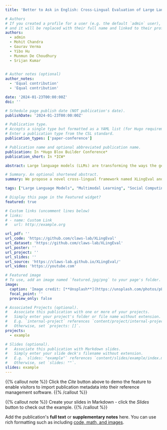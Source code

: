 ```yaml
---
title: 'Better to Ask in English: Cross-Lingual Evaluation of Large Language Models for Healthcare Queries'

# Authors
# If you created a profile for a user (e.g. the default `admin` user), write the username (folder name) here
# and it will be replaced with their full name and linked to their profile.
authors:
  - admin
  - Mohit Chandra
  - Gaurav Verma
  - Yibo Hu
  - Munmun De Choudhury
  - Srijan Kumar
  

# Author notes (optional)
author_notes:
  - 'Equal contribution'
  - 'Equal contribution'

date: '2024-01-23T00:00:00Z'
doi: ''

# Schedule page publish date (NOT publication's date).
publishDate: '2024-01-23T00:00:00Z'

# Publication type.
# Accepts a single type but formatted as a YAML list (for Hugo requirements).
# Enter a publication type from the CSL standard.
publication_types: ['paper-conference']

# Publication name and optional abbreviated publication name.
publication: In *Hugo Blox Builder Conference*
publication_short: In *ICW*

abstract: Large language models (LLMs) are transforming the ways the general public accesses and consumes information. Their influence is particularly pronounced in pivotal sectors like healthcare, where lay individuals are increasingly appropriating LLMs as conversational agents for everyday queries. While LLMs demonstrate impressive language understanding and generation proficiencies, concerns regarding their safety remain paramount in these high-stake domains. Moreover, the development of LLMs is disproportionately focused on English. It remains unclear how these LLMs perform in the context of non-English languages, a gap that is critical for ensuring equity in the real-world use of these systems.This paper provides a framework to investigate the effectiveness of LLMs as multi-lingual dialogue systems for healthcare queries. Our empirically-derived framework XlingEval focuses on three fundamental criteria for evaluating LLM responses to naturalistic human-authored health-related questions - correctness, consistency, and verifiability. Through extensive experiments on four major global languages, including English, Spanish, Chinese, and Hindi, spanning three expert-annotated large health Q&A datasets, and through an amalgamation of algorithmic and human-evaluation strategies, we found a pronounced disparity in LLM responses across these languages, indicating a need for enhanced cross-lingual capabilities. We further propose XlingHealth, a cross-lingual benchmark for examining the multilingual capabilities of LLMs in the healthcare context. Our findings underscore the pressing need to bolster the cross-lingual capacities of these models, and to provide an equitable information ecosystem accessible to all.

# Summary. An optional shortened abstract.
summary: We propose a novel cross-lingual framework named XLingEval and a cross-lingual benchmark dataset for healthcare queries named XLingHealth.

tags: ["Large Language Models", "Multimodal Learning", "Social Computing", "Data Mining"]

# Display this page in the Featured widget?
featured: true

# Custom links (uncomment lines below)
# links:
# - name: Custom Link
#   url: http://example.org

url_pdf: ''
url_code: 'https://github.com/claws-lab/XLingEval'
url_dataset: 'https://github.com/claws-lab/XLingEval'
url_poster: ''
url_project: ''
url_slides: ''
url_source: 'https://claws-lab.github.io/XLingEval/'
url_video: 'https://youtube.com'

# Featured image
# To use, add an image named `featured.jpg/png` to your page's folder.
image:
  caption: 'Image credit: [**Unsplash**](https://unsplash.com/photos/pLCdAaMFLTE)'
  focal_point: ''
  preview_only: false

# Associated Projects (optional).
#   Associate this publication with one or more of your projects.
#   Simply enter your project's folder or file name without extension.
#   E.g. `internal-project` references `content/project/internal-project/index.md`.
#   Otherwise, set `projects: []`.
projects:
  - example

# Slides (optional).
#   Associate this publication with Markdown slides.
#   Simply enter your slide deck's filename without extension.
#   E.g. `slides: "example"` references `content/slides/example/index.md`.
#   Otherwise, set `slides: ""`.
slides: example
---
```


{{% callout note %}}
Click the _Cite_ button above to demo the feature to enable visitors to import publication metadata into their reference management software.
{{% /callout %}}

{{% callout note %}}
Create your slides in Markdown - click the _Slides_ button to check out the example.
{{% /callout %}}

Add the publication's **full text** or **supplementary notes** here. You can use rich formatting such as including [code, math, and images](https://docs.hugoblox.com/content/writing-markdown-latex/).
